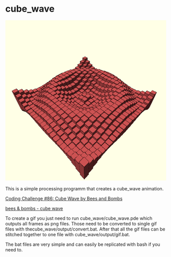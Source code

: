 # cube_wave

![gif](https://github.com/FlorianPix/cube_wave/blob/master/cube_wave/output/anim.gif)

This is a simple processing programm that creates a cube_wave animation.

[Coding Challenge #86: Cube Wave by Bees and Bombs](https://www.youtube.com/watch?v=H81Tdrmz2LA)

[bees & bombs - cube wave](https://beesandbombs.tumblr.com/post/149654056864/cube-wave)


To create a gif you just need to run cube_wave/cube_wave.pde which outputs all frames as png files.
Those need to be converted to single gif files with thecube_wave/output/convert.bat.
After that all the gif files can be stitched together to one file with cube_wave/output/gif.bat.

The bat files are very simple and can easily be replicated with bash if you need to.
